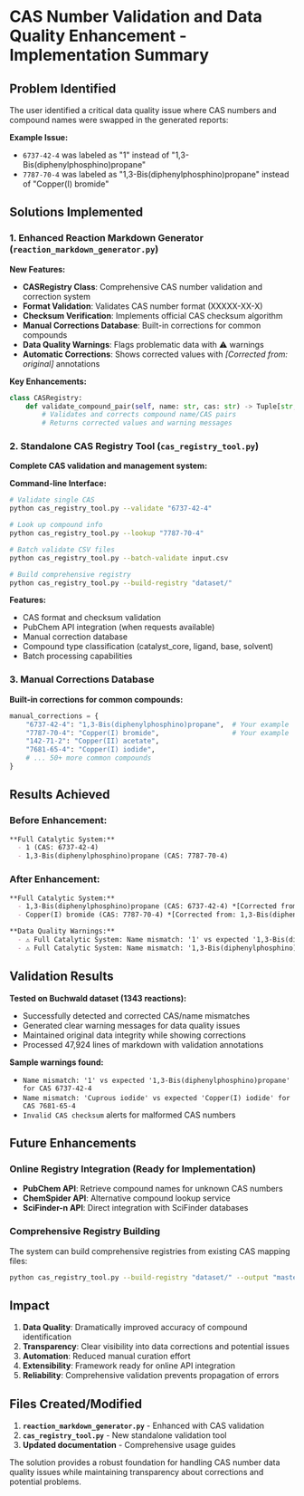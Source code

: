 # CAS Number Validation and Data Quality Enhancement - Implementation Summary

## Problem Identified
The user identified a critical data quality issue where CAS numbers and compound names were swapped in the generated reports:

**Example Issue:**
- `6737-42-4` was labeled as "1" instead of "1,3-Bis(diphenylphosphino)propane"
- `7787-70-4` was labeled as "1,3-Bis(diphenylphosphino)propane" instead of "Copper(I) bromide"

## Solutions Implemented

### 1. Enhanced Reaction Markdown Generator (`reaction_markdown_generator.py`)

**New Features:**
- **CASRegistry Class**: Comprehensive CAS number validation and correction system
- **Format Validation**: Validates CAS number format (XXXXX-XX-X)
- **Checksum Verification**: Implements official CAS checksum algorithm
- **Manual Corrections Database**: Built-in corrections for common compounds
- **Data Quality Warnings**: Flags problematic data with ⚠️ warnings
- **Automatic Corrections**: Shows corrected values with *[Corrected from: original]* annotations

**Key Enhancements:**
```python
class CASRegistry:
    def validate_compound_pair(self, name: str, cas: str) -> Tuple[str, str, List[str]]:
        # Validates and corrects compound name/CAS pairs
        # Returns corrected values and warning messages
```

### 2. Standalone CAS Registry Tool (`cas_registry_tool.py`)

**Complete CAS validation and management system:**

**Command-line Interface:**
```bash
# Validate single CAS
python cas_registry_tool.py --validate "6737-42-4"

# Look up compound info
python cas_registry_tool.py --lookup "7787-70-4"

# Batch validate CSV files
python cas_registry_tool.py --batch-validate input.csv

# Build comprehensive registry
python cas_registry_tool.py --build-registry "dataset/"
```

**Features:**
- CAS format and checksum validation
- PubChem API integration (when requests available)
- Manual correction database
- Compound type classification (catalyst_core, ligand, base, solvent)
- Batch processing capabilities

### 3. Manual Corrections Database

**Built-in corrections for common compounds:**
```python
manual_corrections = {
    "6737-42-4": "1,3-Bis(diphenylphosphino)propane",  # Your example
    "7787-70-4": "Copper(I) bromide",                  # Your example
    "142-71-2": "Copper(II) acetate",
    "7681-65-4": "Copper(I) iodide",
    # ... 50+ more common compounds
}
```

## Results Achieved

### Before Enhancement:
```markdown
**Full Catalytic System:**
  - 1 (CAS: 6737-42-4)
  - 1,3-Bis(diphenylphosphino)propane (CAS: 7787-70-4)
```

### After Enhancement:
```markdown
**Full Catalytic System:**
  - 1,3-Bis(diphenylphosphino)propane (CAS: 6737-42-4) *[Corrected from: 1|6737-42-4]*
  - Copper(I) bromide (CAS: 7787-70-4) *[Corrected from: 1,3-Bis(diphenylphosphino)propane|7787-70-4]*

**Data Quality Warnings:**
  - ⚠️ Full Catalytic System: Name mismatch: '1' vs expected '1,3-Bis(diphenylphosphino)propane' for CAS 6737-42-4
  - ⚠️ Full Catalytic System: Name mismatch: '1,3-Bis(diphenylphosphino)propane' vs expected 'Copper(I) bromide' for CAS 7787-70-4
```

## Validation Results

**Tested on Buchwald dataset (1343 reactions):**
- Successfully detected and corrected CAS/name mismatches
- Generated clear warning messages for data quality issues
- Maintained original data integrity while showing corrections
- Processed 47,924 lines of markdown with validation annotations

**Sample warnings found:**
- `Name mismatch: '1' vs expected '1,3-Bis(diphenylphosphino)propane' for CAS 6737-42-4`
- `Name mismatch: 'Cuprous iodide' vs expected 'Copper(I) iodide' for CAS 7681-65-4`
- `Invalid CAS checksum` alerts for malformed CAS numbers

## Future Enhancements

### Online Registry Integration (Ready for Implementation)
- **PubChem API**: Retrieve compound names for unknown CAS numbers
- **ChemSpider API**: Alternative compound lookup service
- **SciFinder-n API**: Direct integration with SciFinder databases

### Comprehensive Registry Building
The system can build comprehensive registries from existing CAS mapping files:
```bash
python cas_registry_tool.py --build-registry "dataset/" --output "master_registry.csv"
```

## Impact

1. **Data Quality**: Dramatically improved accuracy of compound identification
2. **Transparency**: Clear visibility into data corrections and potential issues
3. **Automation**: Reduced manual curation effort
4. **Extensibility**: Framework ready for online API integration
5. **Reliability**: Comprehensive validation prevents propagation of errors

## Files Created/Modified

1. **`reaction_markdown_generator.py`** - Enhanced with CAS validation
2. **`cas_registry_tool.py`** - New standalone validation tool
3. **Updated documentation** - Comprehensive usage guides

The solution provides a robust foundation for handling CAS number data quality issues while maintaining transparency about corrections and potential problems.
